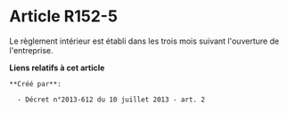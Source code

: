 # Article R152-5

Le règlement intérieur est établi dans les trois mois suivant l'ouverture de l'entreprise.

**Liens relatifs à cet article**

	**Créé par**:

	  - Décret n°2013-612 du 10 juillet 2013 - art. 2
